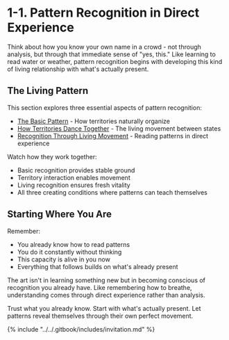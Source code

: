 # 1-1. Pattern Recognition in Direct Experience

Think about how you know your own name in a crowd - not through analysis, but through that immediate sense of "yes, this." Like learning to read water or weather, pattern recognition begins with developing this kind of living relationship with what's actually present.

## The Living Pattern

This section explores three essential aspects of pattern recognition:

* [The Basic Pattern](1.md) - How territories naturally organize
* [How Territories Dance Together](2.md) - The living movement between states
* [Recognition Through Living Movement](3.md) - Reading patterns in direct experience

Watch how they work together:

* Basic recognition provides stable ground
* Territory interaction enables movement
* Living recognition ensures fresh vitality
* All three creating conditions where patterns can teach themselves

## Starting Where You Are

Remember:

* You already know how to read patterns
* You do it constantly without thinking
* This capacity is alive in you now
* Everything that follows builds on what's already present

The art isn't in learning something new but in becoming conscious of recognition you already have. Like remembering how to breathe, understanding comes through direct experience rather than analysis.

Trust what you already know. Start with what's actually present. Let patterns reveal themselves through their own perfect movement.

{% include "../../.gitbook/includes/invitation.md" %}

